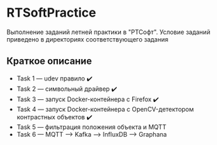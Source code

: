 # RTSoftPractice

Выполнение заданий летней практики в "РТСофт". Условие заданий приведено в директориях соответствующего задания

## Краткое описание
- Task 1 — udev правило :heavy_check_mark:
- Task 2 — символьный драйвер :heavy_check_mark:
- Task 3 — запуск Docker-контейнера с Firefox :heavy_check_mark:
- Task 4 — запуск Docker-контейнера с OpenCV-детектором контрастных объектов :heavy_check_mark:
- Task 5 — фильтрация положения объекта и MQTT
- Task 6 — MQTT ⟶ Kafka ⟶ InfluxDB ⟶ Graphana

